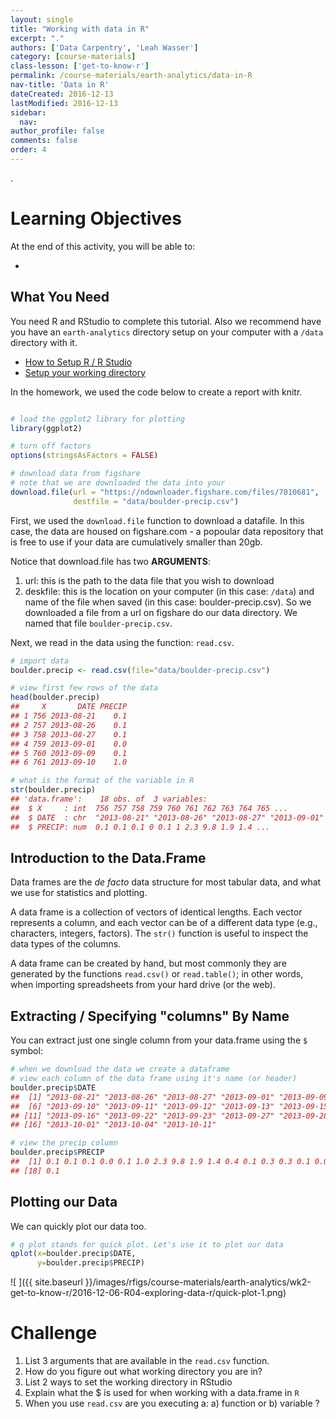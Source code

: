 ```yaml
---
layout: single
title: "Working with data in R"
excerpt: "."
authors: ['Data Carpentry', 'Leah Wasser']
category: [course-materials]
class-lesson: ['get-to-know-r']
permalink: /course-materials/earth-analytics/data-in-R
nav-title: 'Data in R'
dateCreated: 2016-12-13
lastModified: 2016-12-13
sidebar:
  nav:
author_profile: false
comments: false
order: 4
---
```


.

<div class='notice--success' markdown="1">

# Learning Objectives
At the end of this activity, you will be able to:

* 

## What You Need

You need R and RStudio to complete this tutorial. Also we recommend have you
have an `earth-analytics` directory setup on your computer with a `/data`
directory with it.

* [How to Setup R / R Studio](/course-materials/setup-r-rstudio)
* [Setup your working directory](/course-materials/setup-working-directory)


</div>

In the homework, we used the code below to create a report with knitr. 


```r

# load the ggplot2 library for plotting
library(ggplot2)

# turn off factors
options(stringsAsFactors = FALSE)

# download data from figshare
# note that we are downloaded the data into your 
download.file(url = "https://ndownloader.figshare.com/files/7010681",
              destfile = "data/boulder-precip.csv")
```

First, we used the `download.file` function to download a datafile. In this case,
the data are housed on figshare.com - a popoular data repository that is free
to use if your data are cumulatively smaller than 20gb. 

Notice that download.file has two **ARGUMENTS**:

1. url: this is the path to the data file that you wish to download
2. deskfile: this is the location on your computer (in this case: `/data`) and name of the 
file when saved (in this case: boulder-precip.csv). So we downloaded a file from
a url on figshare do our data directory. We named that file `boulder-precip.csv`.

Next, we read in the data using the function: `read.csv`. 


```r
# import data
boulder.precip <- read.csv(file="data/boulder-precip.csv")
```



```r
# view first few rows of the data
head(boulder.precip)
##     X       DATE PRECIP
## 1 756 2013-08-21    0.1
## 2 757 2013-08-26    0.1
## 3 758 2013-08-27    0.1
## 4 759 2013-09-01    0.0
## 5 760 2013-09-09    0.1
## 6 761 2013-09-10    1.0

# what is the format of the variable in R
str(boulder.precip)
## 'data.frame':	18 obs. of  3 variables:
##  $ X     : int  756 757 758 759 760 761 762 763 764 765 ...
##  $ DATE  : chr  "2013-08-21" "2013-08-26" "2013-08-27" "2013-09-01" ...
##  $ PRECIP: num  0.1 0.1 0.1 0 0.1 1 2.3 9.8 1.9 1.4 ...
```

## Introduction to the Data.Frame

Data frames are the _de facto_ data structure for most tabular data, and what we
use for statistics and plotting.

A data frame is a collection of vectors of identical lengths. Each vector
represents a column, and each vector can be of a different data type (e.g.,
characters, integers, factors). The `str()` function is useful to inspect the
data types of the columns.

A data frame can be created by hand, but most commonly they are generated by the
functions `read.csv()` or `read.table()`; in other words, when importing
spreadsheets from your hard drive (or the web).

## Extracting / Specifying "columns" By Name

You can extract just one single column from your data.frame using the `$` symbol:


```r
# when we download the data we create a dataframe
# view each column of the data frame using it's name (or header)
boulder.precip$DATE
##  [1] "2013-08-21" "2013-08-26" "2013-08-27" "2013-09-01" "2013-09-09"
##  [6] "2013-09-10" "2013-09-11" "2013-09-12" "2013-09-13" "2013-09-15"
## [11] "2013-09-16" "2013-09-22" "2013-09-23" "2013-09-27" "2013-09-28"
## [16] "2013-10-01" "2013-10-04" "2013-10-11"

# view the precip column
boulder.precip$PRECIP
##  [1] 0.1 0.1 0.1 0.0 0.1 1.0 2.3 9.8 1.9 1.4 0.4 0.1 0.3 0.3 0.1 0.0 0.9
## [18] 0.1
```

## Plotting our Data

We can quickly plot our data too. 


```r
# q plot stands for quick plot. Let's use it to plot our data
qplot(x=boulder.precip$DATE,
      y=boulder.precip$PRECIP)
```

![ ]({{ site.baseurl }}/images/rfigs/course-materials/earth-analytics/wk2-get-to-know-r/2016-12-06-R04-exploring-data-r/quick-plot-1.png)

<div class="notice--success" markdown="1">

# Challenge

1. List 3 arguments that are available in the `read.csv` function.
2. How do you figure out what working directory you are in?
3. List 2 ways to set the working directory in RStudio
4. Explain what the $ is used for when working with a data.frame in `R`
5. When you use `read.csv` are you executing a: a) function or b) variable ?
</div>
